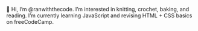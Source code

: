 👋 Hi, I’m @ranwiththecode. I’m interested in knitting, crochet, baking, and reading. I’m currently learning JavaScript and revising HTML + CSS basics on freeCodeCamp.

<!---
ranwiththecode/ranwiththecode is a ✨ special ✨ repository because its `README.md` (this file) appears on your GitHub profile.
You can click the Preview link to take a look at your changes.
--->
